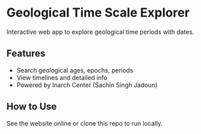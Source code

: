 # Geological Time Scale Explorer

Interactive web app to explore geological time periods with dates.

## Features
- Search geological ages, epochs, periods
- View timelines and detailed info
- Powered by Inarch Center (Sachin Singh Jadoun)

## How to Use
See the website online or clone this repo to run locally.
